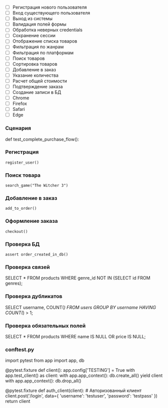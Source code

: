 - [ ] Регистрация нового пользователя
- [ ] Вход существующего пользователя
- [ ] Выход из системы
- [ ] Валидация полей формы
- [ ] Обработка неверных credentials
- [ ] Сохранение сессии
- [ ] Отображение списка товаров
- [ ] Фильтрация по жанрам
- [ ] Фильтрация по платформам
- [ ] Поиск товаров
- [ ] Сортировка товаров
- [ ] Добавление в заказ
- [ ] Указание количества
- [ ] Расчет общей стоимости
- [ ] Подтверждение заказа
- [ ] Создание записи в БД
- [ ] Chrome
- [ ] Firefox
- [ ] Safari 
- [ ] Edge

### Сценария

def test_complete_purchase_flow():
### Регистрация
    register_user()
    
### Поиск товара
    search_game("The Witcher 3")
    
### Добавление в заказ
    add_to_order()
    
### Оформление заказа
    checkout()
    
### Проверка БД
    assert order_created_in_db()

### Проверка связей
SELECT * FROM products WHERE genre_id NOT IN (SELECT id FROM genres);

### Проверка дубликатов
SELECT username, COUNT(*) FROM users GROUP BY username HAVING COUNT(*) > 1;

### Проверка обязательных полей
SELECT * FROM products WHERE name IS NULL OR price IS NULL;

### conftest.py
import pytest
from app import app, db

@pytest.fixture
def client():
    app.config['TESTING'] = True
    with app.test_client() as client:
        with app.app_context():
            db.create_all()
        yield client
        with app.app_context():
            db.drop_all()

@pytest.fixture
def auth_client(client):
    # Авторизованный клиент
    client.post('/login', data={
        'username': 'testuser',
        'password': 'testpass'
    })
    return client